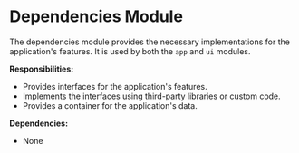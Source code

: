 # Dependencies Module

The dependencies module provides the necessary implementations for the application's features. It is used by both the `app` and `ui` modules.

**Responsibilities:**

* Provides interfaces for the application's features.
* Implements the interfaces using third-party libraries or custom code.
* Provides a container for the application's data.

**Dependencies:**

* None